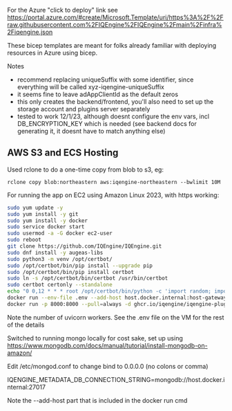For the Azure "click to deploy" link see https://portal.azure.com/#create/Microsoft.Template/uri/https%3A%2F%2Fraw.githubusercontent.com%2FIQEngine%2FIQEngine%2Fmain%2Finfra%2Fiqengine.json

These bicep templates are meant for folks already familiar with deploying resources in Azure using bicep.

Notes
- recommend replacing uniqueSuffix with some identifier, since everything will be called xyz-iqengine-uniqueSuffix
- it seems fine to leave adAppClientId as the default zeros
- this only creates the backend/frontend, you'll also need to set up the storage account and plugins server separately
- tested to work 12/1/23, although doesnt configure the env vars, incl DB_ENCRYPTION_KEY which is needed (see backend docs for generating it, it doesnt have to match anything else)

## AWS S3 and ECS Hosting

Used rclone to do a one-time copy from blob to s3, eg:

`rclone copy blob:northeastern aws:iqengine-northeastern --bwlimit 10M`

For running the app on EC2 using Amazon Linux 2023, with https working:

```bash
sudo yum update -y
sudo yum install -y git
sudo yum install -y docker
sudo service docker start
sudo usermod -a -G docker ec2-user
sudo reboot
git clone https://github.com/IQEngine/IQEngine.git
sudo dnf install -y augeas-libs
sudo python3 -m venv /opt/certbot/
sudo /opt/certbot/bin/pip install --upgrade pip
sudo /opt/certbot/bin/pip install certbot
sudo ln -s /opt/certbot/bin/certbot /usr/bin/certbot
sudo certbot certonly --standalone
echo "0 0,12 * * * root /opt/certbot/bin/python -c 'import random; import time; time.sleep(random.random() * 3600)' && sudo certbot renew -q" | sudo tee -a /etc/crontab > /dev/null
docker run --env-file .env --add-host host.docker.internal:host-gateway -p 80:3000 -p 443:3000 -v /etc/letsencrypt/archive/iqengine.org:/app/certs --pull=always -d ghcr.io/iqengine/iqengine:pre uvicorn --host 0.0.0.0 --port 3000 --workers 10 --ssl-keyfile /app/certs/privkey1.pem --ssl-certfile /app/certs/cert1.pem main:app
docker run -p 8000:8000 --pull=always -d ghcr.io/iqengine/iqengine-plugins:pre
```

Note the number of uvicorn workers.  See the .env file on the VM for the rest of the details

Switched to running mongo locally for cost sake, set up using https://www.mongodb.com/docs/manual/tutorial/install-mongodb-on-amazon/ 

Edit /etc/mongod.conf to change bind to 0.0.0.0 (no colons or comma)

IQENGINE_METADATA_DB_CONNECTION_STRING=mongodb://host.docker.internal:27017

Note the --add-host part that is included in the docker run cmd
